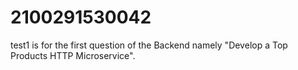 # 2100291530042

test1 is for the first question of the Backend namely "Develop a Top Products HTTP Microservice".
